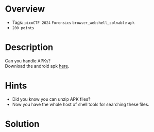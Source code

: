 # Overview
- Tags: `picoCTF 2024` `Forensics` `browser_webshell_solvable` `apk`
- `200 points`

# Description
Can you handle APKs?  
Download the android apk [here](https://artifacts.picoctf.net/c_titan/141/mobpsycho.apk).

# Hints
* Did you know you can unzip APK files?
* Now you have the whole host of shell tools for searching these files.

# Solution
